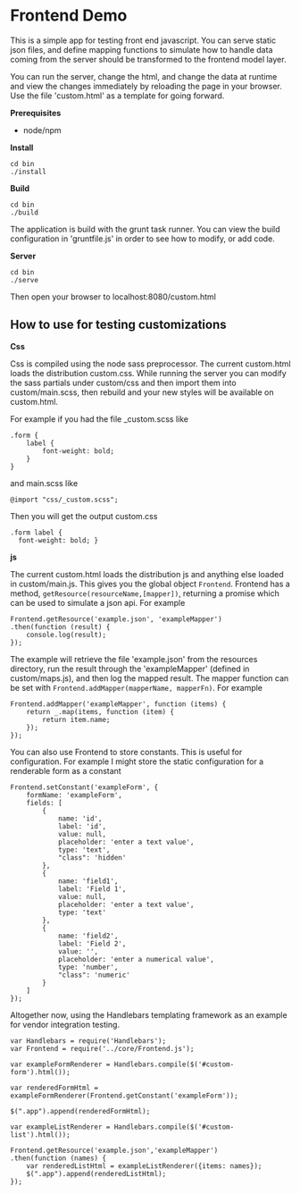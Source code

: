 Frontend Demo
=============

This is a simple app for testing front end javascript. You can serve static json files, and define mapping functions to simulate how
to handle data coming from the server should be transformed to the frontend model layer.

You can run the server, change the html, and change the data at runtime and view the changes immediately by reloading the page in 
your browser. Use the file 'custom.html' as a template for going forward.

__Prerequisites__

* node/npm

__Install__

```
cd bin 
./install
```

__Build__

```
cd bin
./build
```

The application is build with the grunt task runner. You can view the build configuration in 'gruntfile.js' in order to see how to modify, or add 
code.

__Server__

```
cd bin
./serve
```

Then open your browser to localhost:8080/custom.html

## How to use for testing customizations

__Css__

Css is compiled using the node sass preprocessor.
The current custom.html loads the distribution custom.css. While running the server you can modify the sass partials under custom/css and then import them into custom/main.scss, then rebuild and your new styles will be available on custom.html.

For example if you had the file _custom.scss like

```
.form {
    label {
        font-weight: bold;
    }
}
```

and main.scss like

```
@import "css/_custom.scss";
```

Then you will get the output custom.css
```
.form label {
  font-weight: bold; }
```

__js__

The current custom.html loads the distribution js and anything else loaded in custom/main.js. This gives you the global object `Frontend`. Frontend has a method, `getResource(resourceName,[mapper])`, returning a promise which can be used to simulate a json api. For example
  
```
Frontend.getResource('example.json', 'exampleMapper')
.then(function (result) {
    console.log(result); 
});
```

The example will retrieve the file 'example.json' from the resources directory, run the result through the 'exampleMapper' (defined in custom/maps.js), and then log the mapped result. The mapper function can be set with `Frontend.addMapper(mapperName, mapperFn)`. For example

```
Frontend.addMapper('exampleMapper', function (items) {
    return _.map(items, function (item) {
        return item.name;
    });
});
```

You can also use Frontend to store constants. This is useful for configuration. For example I might store the static configuration for a renderable form as a constant

```
Frontend.setConstant('exampleForm', {
    formName: 'exampleForm',
    fields: [
        {
            name: 'id',
            label: 'id',
            value: null,
            placeholder: 'enter a text value',
            type: 'text',
            "class": 'hidden'
        },
        {
            name: 'field1',
            label: 'Field 1',
            value: null,
            placeholder: 'enter a text value',
            type: 'text'
        },
        {
            name: 'field2',
            label: 'Field 2',
            value: '',
            placeholder: 'enter a numerical value',
            type: 'number',
            "class": 'numeric'
        }
    ]
});
```

Altogether now, using the Handlebars templating framework as an example for vendor integration testing.

```
var Handlebars = require('Handlebars');
var Frontend = require('../core/Frontend.js');

var exampleFormRenderer = Handlebars.compile($('#custom-form').html());

var renderedFormHtml = exampleFormRenderer(Frontend.getConstant('exampleForm'));

$(".app").append(renderedFormHtml);

var exampleListRenderer = Handlebars.compile($('#custom-list').html());

Frontend.getResource('example.json','exampleMapper')
.then(function (names) {
    var renderedListHtml = exampleListRenderer({items: names});
    $(".app").append(renderedListHtml);
});
```



